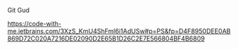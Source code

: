 Git Gud

https://code-with-me.jetbrains.com/3XzS_KmU4ShFml6i1AdUSw#p=PS&fp=D4F8950DEE0AB869D72C020A7216DE02090D2E65B1D26C2E7E566804BF4B6809
